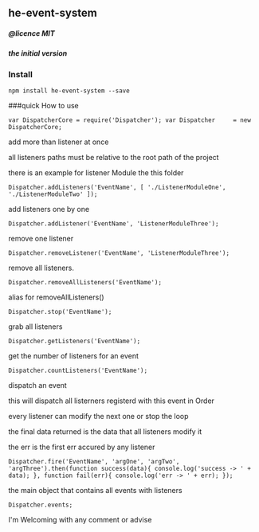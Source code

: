 ## he-event-system
##### @licence MIT
##### the initial version

### Install
`npm install he-event-system --save`

###quick How to use

`
var DispatcherCore = require('Dispatcher');
var Dispatcher     = new DispatcherCore;
`


add more than listener at once

all listeners paths must be relative to the root path of the project

there is an example for listener Module the this folder

`
Dispatcher.addListeners('EventName', [
    './ListenerModuleOne',
    './ListenerModuleTwo'
]);
`


add listeners one by one

`Dispatcher.addListener('EventName', 'ListenerModuleThree');`


remove one listener

`Dispatcher.removeListener('EventName', 'ListenerModuleThree');`


remove all listeners.

`Dispatcher.removeAllListeners('EventName');`


alias for removeAllListeners()

`Dispatcher.stop('EventName');`


grab all listeners

`Dispatcher.getListeners('EventName');`


get the number of listeners for an event

`Dispatcher.countListeners('EventName');`


dispatch an event

this will dispatch all listerners registerd with this event in Order

every listener can modify the next one or stop the loop

the final data returned is the data that all listeners modify it

the err is the first err accured by any listener

`
Dispatcher.fire('EventName', 'argOne', 'argTwo', 'argThree').then(function success(data){
    console.log('success -> ' + data);
}, function fail(err){
    console.log('err -> ' + err);
});
`

the main object that contains all events with listeners

`Dispatcher.events;`

I'm Welcoming with any comment or advise
